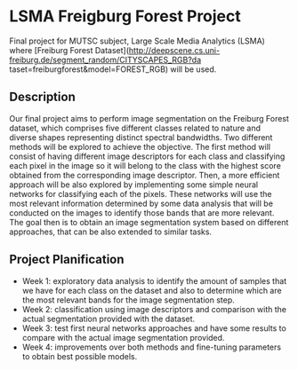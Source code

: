 # LSMA Freigburg Forest Project
Final project for MUTSC subject, Large Scale Media Analytics (LSMA) where [Freiburg Forest Dataset](http://deepscene.cs.uni-freiburg.de/segment_random/CITYSCAPES_RGB?da
taset=freiburgforest&model=FOREST_RGB) will be used.

## Description
Our final project aims to perform image segmentation on the Freiburg Forest dataset,
which comprises five different classes related to nature and diverse shapes
representing distinct spectral bandwidths. Two different methods will be explored to
achieve the objective. The first method will consist of having different image
descriptors for each class and classifying each pixel in the image so it will belong to
the class with the highest score obtained from the corresponding image descriptor.
Then, a more efficient approach will be also explored by implementing some simple
neural networks for classifying each of the pixels. These networks will use the most
relevant information determined by some data analysis that will be conducted on the
images to identify those bands that are more relevant. The goal then is to obtain an
image segmentation system based on different approaches, that can be also
extended to similar tasks.

## Project Planification
- Week 1: exploratory data analysis to identify the amount of samples that we
have for each class on the dataset and also to determine which are the most
relevant bands for the image segmentation step.
- Week 2: classification using image descriptors and comparison with the
actual segmentation provided with the dataset.
- Week 3: test first neural networks approaches and have some results to
compare with the actual image segmentation provided.
- Week 4: improvements over both methods and fine-tuning parameters to
obtain best possible models.
